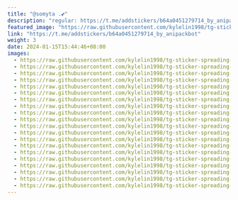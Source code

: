 ```yaml
---
title: "@somyta .💕"
description: "regular: https://t.me/addstickers/b64a0451279714_by_anipackbot"
featured_image: "https://raw.githubusercontent.com/kylelin1998/tg-sticker-spreading-worldwide-images/main/img/44c2cf67-26c9-49b0-ae00-5cbccb021859.jpg"
link: "https://t.me/addstickers/b64a0451279714_by_anipackbot"
weight: 3
date: 2024-01-15T15:44:46+08:00
images:
  - https://raw.githubusercontent.com/kylelin1998/tg-sticker-spreading-worldwide-images/main/img/44c2cf67-26c9-49b0-ae00-5cbccb021859.jpg
  - https://raw.githubusercontent.com/kylelin1998/tg-sticker-spreading-worldwide-images/main/img/aea5899b-af92-4f60-972a-1409769a28e3.jpg
  - https://raw.githubusercontent.com/kylelin1998/tg-sticker-spreading-worldwide-images/main/img/c8e9224d-6ead-4c97-b4fc-ca53f1b9c94c.jpg
  - https://raw.githubusercontent.com/kylelin1998/tg-sticker-spreading-worldwide-images/main/img/58c42722-64b5-4b6e-b588-51dbdd542690.jpg
  - https://raw.githubusercontent.com/kylelin1998/tg-sticker-spreading-worldwide-images/main/img/a4c22bd3-3e1e-4a25-9fe7-3519ba3456ac.jpg
  - https://raw.githubusercontent.com/kylelin1998/tg-sticker-spreading-worldwide-images/main/img/41718248-4a48-4fa1-96e3-97a64d6d25fc.jpg
  - https://raw.githubusercontent.com/kylelin1998/tg-sticker-spreading-worldwide-images/main/img/bc4c9a4f-0a8e-4b26-b2fc-41c9130d14a2.jpg
  - https://raw.githubusercontent.com/kylelin1998/tg-sticker-spreading-worldwide-images/main/img/ca4e4e82-e14a-43d8-9697-57c489d521e1.jpg
  - https://raw.githubusercontent.com/kylelin1998/tg-sticker-spreading-worldwide-images/main/img/394909ec-ac9e-41f0-b41a-8d345f424935.jpg
  - https://raw.githubusercontent.com/kylelin1998/tg-sticker-spreading-worldwide-images/main/img/2bc73e8f-042a-4d6f-ba9c-236c61e2c984.jpg
  - https://raw.githubusercontent.com/kylelin1998/tg-sticker-spreading-worldwide-images/main/img/edfd8e70-b813-4ec2-b038-09ab7da06dc2.jpg
  - https://raw.githubusercontent.com/kylelin1998/tg-sticker-spreading-worldwide-images/main/img/bf125e32-0517-45f2-adb2-c780969620a2.jpg
  - https://raw.githubusercontent.com/kylelin1998/tg-sticker-spreading-worldwide-images/main/img/5e55d27f-a8a0-4b26-aab6-41d13a3e18d2.jpg
  - https://raw.githubusercontent.com/kylelin1998/tg-sticker-spreading-worldwide-images/main/img/8a47b2ab-2e79-469c-bba1-1b3bcd5d46fe.jpg
  - https://raw.githubusercontent.com/kylelin1998/tg-sticker-spreading-worldwide-images/main/img/820c6bb5-b784-4995-99ce-8073798c1705.jpg
  - https://raw.githubusercontent.com/kylelin1998/tg-sticker-spreading-worldwide-images/main/img/fec6273c-82bd-4184-9def-45a72457fb24.jpg
  - https://raw.githubusercontent.com/kylelin1998/tg-sticker-spreading-worldwide-images/main/img/f23100ab-27c4-4ca6-8274-033da0f1de31.jpg
  - https://raw.githubusercontent.com/kylelin1998/tg-sticker-spreading-worldwide-images/main/img/56b5da5c-ac73-4403-9681-15288fca3285.jpg
  - https://raw.githubusercontent.com/kylelin1998/tg-sticker-spreading-worldwide-images/main/img/e8730dd7-b9c3-4de8-9601-e864602bc48e.jpg
  - https://raw.githubusercontent.com/kylelin1998/tg-sticker-spreading-worldwide-images/main/img/f9c8da5d-ed9b-4e2d-8362-354c52d9755b.jpg
---
```

